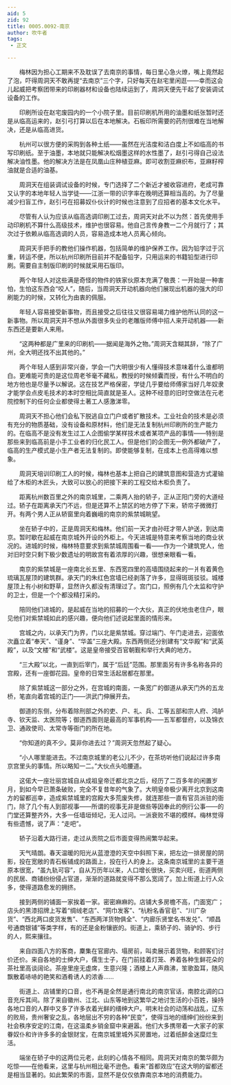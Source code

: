 ```yaml
---
aid: 5
zid: 92
title: 0005.0092-南京
author: 吹牛者
tags: 
 - 正文

---
```




　　梅林因为担心工期来不及耽误了去南京的事情，每日里心急火燎，嘴上竟然起了泡，吓得周洞天不敢再提“去南京”三个字，只好每天在赵宅里闲逛——幸而这会儿起威把考察团带来的印刷器材和设备也陆续运到了，周洞天便先干起了安装调试设备的工作。

　　印刷所设在赵宅废园内的一个小院子里。目前印刷机所用的油墨和纸张暂时还是从临高运来的，赵引弓打算以后在本地解决。石板印所需要的药剂很难在当地解决，还是从临高进货。

　　杭州可以很方便的采购到各种土纸——虽然在光洁度和洁白度上不如临高的书写印刷纸。至于油墨，本地就只能解决松烟墨这样的水性墨了，赵引弓得自己设法解决油性墨。他的解决方法是在凤凰山庄种植亚麻。即可收割亚麻织布，亚麻籽榨油就是合适的油基。

　　周洞天在组装调试设备的时候，专门选择了二个新近才被收容进府，老成可靠又认字的本地年轻人当学徒——江浙一带的识字率在晚明还算相当高的。为了尽量减少扫盲工作，赵引弓在招募奴仆伙计的时候也注意到了应招者的基本文化水平。

　　尽管有人认为应该从临高选调印刷工过去，周洞天对此不以为然：首先使用手动印刷机不算什么高级技术，维护也很容易。他自己言传身教一二个月就行了；其次过于依赖从临高选调的人员，容易造成本地人员离心倾向。

　　周洞天手把手的教他们操作机器，包括简单的维护保养工作。因为铅字过于沉重，转运不便，所以杭州印刷所目前并不配备铅字，只用运来的书籍铅型进行印刷。需要自主制版印刷的时候就采用石版印。

　　两个年轻人对这些满是奇怪的物件的铁家伙原本充满了敬畏：一开始是一种害怕，生怕这东西会“咬人”，随后，当周洞天开动机器向他们展现出机器的强大的印刷能力的时候，又转化为由衷的佩服。

　　年轻人容易接受新事物，而且接受之后往往又很容易竭力维护他所认同的这一新事物。所以周洞天并不想从外面很多失业的老雕版师傅中招人来开动机器——新东西还是要新人来用。

　　“这两种都是广里来的印刷机——据闻是海外之物。”周洞天含糊其辞，“除了广州，全大明还找不出其他的。”

　　两个年轻人感到非常兴奋，学会一门大明很少有人懂得技术意味着什么谁都明白。更难能可贵的是这位周老爷毫不藏私，教授的时候倾囊而授，有什么不明白的地方他也是尽量予以解说。这在技艺严格保密，学徒几乎要给师傅家当好几年奴隶才能学会点皮毛技术的本时空相比简直就是圣人。这种不经意的旧时空做法在元老院控制下的任何企业都使得土著工人感激涕零。

　　周洞天不担心他们会私下脱逃自立门户或者扩散技术。工业社会的技术是必须有充分的物质基础，没有设备和原材料，他们是无法复制杭州印刷所的生产能力的。在临高不是没有发生过工人企图偷学某样技术或者某项产品的事情——特别是那些来到临高前是小手工业者的归化民工人。但是他们的企图无一例外都破产了，临高的生产模式是小生产者无法复制的。即使能够复制，在成本上也高得难以想象。

　　周洞天培训印刷工人的时候，梅林也基本上把自己的建筑意图和营造方式灌输给了木柜的木匠头，大致可以放心的把接下来的工程交给木柜负责了。

　　距离杭州数百里之外的南京城里，二乘两人抬的轿子，正从正阳门旁的大道经过。轿子在距离承天门不远，但是还算不上禁区的地方停了下来，轿帘子微微打开。有两个男人正从轿窗里向着巍峨的南京的紫禁城眺望。

　　坐在轿子中的，正是周洞天和梅林。他们前一天才由孙旺才带人护送，到达南京。暂时歇在起威在南京城外开设的外柜上。今天进城是特意来考察当地的商业状况的。进城的时候，梅林特意要求到紫禁城周围看一看——作为一个建筑党人，他对旧时空只剩下极少数遗址的明故宫有着浓厚的兴趣，很想亲眼看一看。

　　南京的紫禁城是一座南北长五里、东西宽四里的高墙围绕起来的一爿有着黄色琉璃瓦屋顶的建筑群。承天门的朱红色宫墙已经剥落了许多，显得斑斑驳驳。城楼屋顶上有小树和野草，显然许久都没有清理过了。宫门口，照例有几个太监和守护的卫士，但是一个个都没精打采的。

　　陪同他们进城的，是起威在当地的招募的一个大伙，真正的伏地虫老住户，眼见他们对紫禁城如此的感兴趣，便向他们述说起里面的情形来。

　　宫城之内，以承天门为界，门以北是紫禁城。穿过端门、午门走进去，迎面依次矗立着“奉天”、“谨身”、“华盖”三座大殿。东西两侧还分别建有“文华殿”和“武英殿”，以及“文楼”和“武楼”。这是皇帝接受百官朝觐和举行大典的地方。

　　“三大殿”以北，一直到后宰门，属于“后廷”范围。那里面另有许多名称各异的宫殿，还有一座御花园。皇帝的日常生活起居都在那里。

　　除了紫禁城这一部分之外，在宫城的南面，一条宽广的御道从承天门外的五龙桥，笔直向着宫城的正门——洪武门伸展开去。

　　御道的东侧，分布着除刑部之外的吏、户、礼、兵、工等五部和宗人府、鸿胪寺、钦天监、太医院等；御道西面则是最高的军事机构——五军都督府，以及锦衣卫、通政使司、太常寺等衙门的所在地。

　　“你知道的真不少。莫非你进去过？”周洞天忽然起了疑心。

　　“小人哪里能进去。不过南京城里的老公儿不少，在茶坊听他们说起过许多南京宫里头的事情。所以略知一二。”大伙点头哈腰道。

　　这偌大一座壮丽宫城自从成祖皇帝迁都北京之后，经历了二百多年的闲置岁月，到如今早已萧条破败，完全不复昔年的气象了。大明皇帝极少离开北京到这南方的留都巡幸，造成紫禁城里的宫殿大多荒废失修，就连那些一直有官员派驻的衙门，除了几个有人到部视事——所谓的视事无非是做些等因奉此的例行公事——的门堂还算整齐外，大多一任墙垣倾圮，无人过问。一派衰败不堪的模样。梅林觉得有些遗憾，说了声：“走吧”。

　　轿子沿着大路行进，走过从贡院之后市面变得热闹繁华起来。

　　天气晴朗。春天温暖的阳光从蓝澄澄的天空中斜照下来，把左边一排房屋的阴影，投在宽敞的青石板铺成的路面上，投在行人的身上。这条南京城里的主要干道原本很宽，“虽九轨可容”，自从万历年以来，人口增长很快，买卖兴旺，街道两侧的民居、商铺纷纷侵占官道，渐渐的道路就变得不那么宽阔了。加上街道上行人众多，使得道路愈发的拥挤。

　　接到两侧的铺面一家挨着一家。密密麻麻的。店铺大多房檐不高，门面宽广；店头的黑漆招牌上写着“绸绒老店”、“网巾发客”、“杭粉名香官皂”、“川广杂货”、“西北两口皮货发售”、“东西两洋货物俱全”、“内廊乐贤堂名书发兑”、“顺昌号通商银铺”等类字样，有的还是金粉镶嵌的。街道上，乘轿子的、骑驴的、步行的人，熙来攘往。

　　来自四面八方的客商，麇集在官廊内、塌房前，叫卖展示着货物，和顾客们讨价还价。来自各地的士绅大户，儒生士子，在门前挂着灯笼、养着各种生鲜花朵的茶社里高谈阔论。茶座里座无虚席，生意兴隆；酒楼上人声鼎沸，笙歌盈耳，随风飘散着哧哧的艳笑和酒肴诱人的浓香……

　　街道上、店铺里的口音，也不再是全然是通行南北的南京官话，南腔北调的口音充斥其间。除了来自徽州、江北、山东等地到这繁华之地讨生活的小百姓，操持各地口音的人群中又多了许多衣着光鲜的缙绅大户。明末社会的动荡和战乱，辽东的败局，贵州奢安之乱，各地层出不穷的各种“民变”，使得当地的缙绅们纷纷来到社会秩序安定的江南，在这温柔乡销金窟中来避嚣。他们大多携带着一大家子的家眷奴仆和许许多多的金银财宝，在南京城里城外买房置地，过着纸醉金迷糜烂生活。

　　端坐在轿子中的这两位元老，此刻的心情各不相同。周洞天对南京的繁华颇为吃惊——在他看来，这里与杭州相比毫不逊色。看来“首都效应”在这大明的留都还是相当显著的。如此繁荣的市面，显然不是仅仅依靠南京本地的消费能力。


